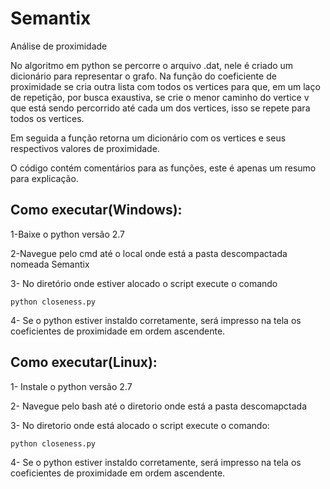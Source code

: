 # Semantix
Análise de proximidade 

No algoritmo em python se percorre o arquivo .dat, nele é criado um dicionário para representar o grafo.
Na função do coeficiente de proximidade se cria outra lista com todos os vertices para que, em um laço de repetição, por busca exaustiva, se crie o menor caminho do vertice v que está sendo percorrido até cada um dos vertices, isso se repete para todos os vertices.

Em seguida a função retorna um dicionário com os vertices e seus respectivos valores de proximidade.

O código contém comentários para as funções, este é apenas um resumo para explicação.

## Como executar(Windows):

1-Baixe o python versão 2.7

2-Navegue pelo cmd até o local onde está a pasta descompactada nomeada Semantix

3- No diretório onde estiver alocado o script execute o comando
```
python closeness.py
```
4- Se o python estiver instaldo corretamente, será impresso na tela os coeficientes de proximidade em ordem ascendente.

## Como executar(Linux):

1- Instale o python versão 2.7

2- Navegue pelo bash até o diretorio onde está a pasta descomapctada

3- No diretorio onde está alocado o script execute o comando: 
```
python closeness.py
```

4- Se o python estiver instaldo corretamente, será impresso na tela os coeficientes de proximidade em ordem ascendente.
